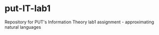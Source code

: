# put-IT-lab1
Repository for PUT's Information Theory lab1 assignment - approximating natural languages
